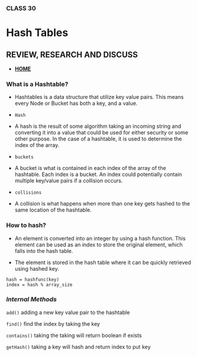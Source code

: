 ### CLASS 30


# Hash Tables






## REVIEW, RESEARCH AND DISCUSS


- [**HOME**](https://seidomo.github.io/reading_notes/home)



### What is a Hashtable?

- Hashtables is a data structure that utilize key value pairs. This means every Node or Bucket has both a key, and a value.



- ``` Hash ```

- A hash is the result of some algorithm taking an incoming string and converting it into a value that could be used for either security or some other purpose. In the case of a hashtable, it is used to determine the index of the array.


- ``` buckets ```


- A bucket is what is contained in each index of the array of the hashtable. Each index is a bucket. An index could potentially contain multiple key/value pairs if a collision occurs.


- ``` collisions ```


- A collision is what happens when more than one key gets hashed to the same location of the hashtable.


### How to hash?

- An element is converted into an integer by using a hash function. This element can be used as an index to store the original element, which falls into the hash table.


- The element is stored in the hash table where it can be quickly retrieved using hashed key.


```
hash = hashfunc(key)
index = hash % array_size
```

### *Internal Methods*

``` add() ``` adding a new key value pair to the hashtable 

``` find() ``` find the index by taking the key

``` contains() ``` taking the taking will return boolean if exists

``` getHash() ``` taking a key will hash and return index to put key